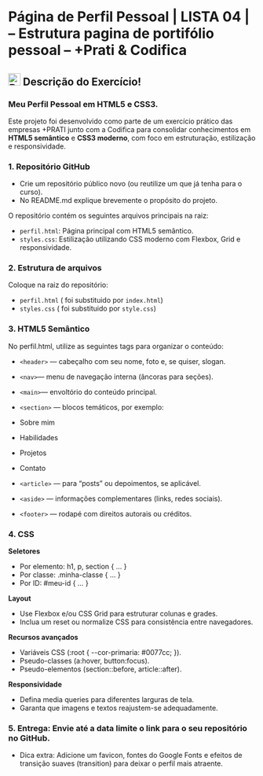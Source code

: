 # Página de Perfil Pessoal | LISTA 04 | – Estrutura pagina de portifólio pessoal – +Prati & Codifica
## <img src="https://raw.githubusercontent.com/Tarikul-Islam-Anik/Animated-Fluent-Emojis/master/Emojis/Objects/Pushpin.png" alt="Pushpin" width="25" height="25" />  Descrição do Exercício!
### Meu Perfil Pessoal em HTML5 e CSS3.

Este projeto foi desenvolvido como parte de um exercício prático das empresas +PRATI junto com a Codifica para consolidar conhecimentos em **HTML5 semântico** e **CSS3 moderno**, com foco em estruturação, estilização e responsividade.

### 1. Repositório GitHub

- Crie um repositório público novo (ou reutilize um que já tenha para o curso).
- No README.md explique brevemente o propósito do projeto.

O repositório contém os seguintes arquivos principais na raiz:

- `perfil.html`: Página principal com HTML5 semântico.
- `styles.css`: Estilização utilizando CSS moderno com Flexbox, Grid e responsividade.

### 2. Estrutura de arquivos

Coloque na raiz do repositório:
- `perfil.html`  ( foi substituido por `index.html`)
- `styles.css`   ( foi substituido por `style.css`)

### 3. HTML5 Semântico

No perfil.html, utilize as seguintes tags para organizar o conteúdo:

- `<header>` — cabeçalho com seu nome, foto e, se quiser, slogan.
- `<nav>`— menu de navegação interna (âncoras para seções).
- `<main>`— envoltório do conteúdo principal.
- `<section>` — blocos temáticos, por exemplo:

- Sobre mim
- Habilidades
- Projetos
- Contato

- `<article>` — para “posts” ou depoimentos, se aplicável.
- `<aside>` — informações complementares (links, redes sociais).
- `<footer>` — rodapé com direitos autorais ou créditos.

### 4. CSS

**Seletores**
- Por elemento: h1, p, section { … }
- Por classe: .minha-classe { … }
- Por ID: #meu-id { … }

**Layout**
- Use Flexbox e/ou CSS Grid para estruturar colunas e grades.
- Inclua um reset ou normalize CSS para consistência entre navegadores.

**Recursos avançados**
- Variáveis CSS (:root { --cor-primaria: #0077cc; }).
- Pseudo-classes (a:hover, button:focus).
- Pseudo-elementos (section::before, article::after).

**Responsividade**
- Defina media queries para diferentes larguras de tela.
- Garanta que imagens e textos reajustem-se adequadamente.

### 5. Entrega: Envie até a data limite o link para o seu repositório no GitHub.

- Dica extra: Adicione um favicon, fontes do Google Fonts e efeitos de transição suaves (transition) para deixar o perfil mais atraente.